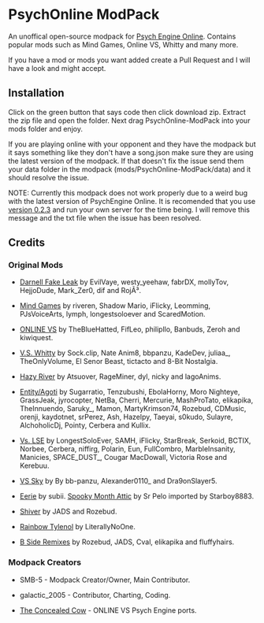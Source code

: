 # PsychOnline ModPack

An unoffical open-source modpack for [Psych Engine Online](https://github.com/Snirozu/Funkin-Psych-Online). Contains popular mods such as Mind Games, Online VS, Whitty and many more.

If you have a mod or mods you want added create a Pull Request and I will have a look and might accept.

## Installation
Click on the green button that says code then click download zip. Extract the zip file and open the folder. Next drag PsychOnline-ModPack into your mods folder and enjoy.

If you are playing online with your opponent and they have the modpack but it says something like they don't have a song.json make sure they are using the latest version of the modpack. If that doesn't fix the issue send them your data folder in the modpack (mods/PsychOnline-ModPack/data) and it should resolve the issue.

NOTE: Currently this modpack does not work properly due to a weird bug with the latest version of PsychEngine Online. It is recomended that you use [version 0.2.3](https://github.com/Snirozu/Funkin-Psych-Online/releases/tag/0.2.3) and run your own server for the time being. I will remove this message and the txt file when the issue has been resolved.

## Credits

### Original Mods

* [Darnell Fake Leak](https://gamebanana.com/mods/387743) by EvilVaye, westy_yeehaw, fabrDX, mollyTov, HejjoDude, Mark_Zer0, dif and RojÃ³.

* [Mind Games](https://gamebanana.com/mods/301107) by riveren, Shadow Mario, iFlicky, Leomming, PJsVoiceArts, lymph, longestsoloever and ScaredMotion.

* [ONLINE VS](https://gamebanana.com/mods/286594) by TheBlueHatted, FifLeo, philipllo, Banbuds, Zeroh and kiwiquest.

* [V.S. Whitty](https://gamebanana.com/mods/354884) by Sock.clip, Nate Anim8, bbpanzu, KadeDev, juliaa_, TheOnlyVolume, El Senor Beast, tictacto and 8-Bit Nostalgia.

* [Hazy River](https://gamebanana.com/mods/374660) by Atsuover, RageMiner, dyl, nicky and lagoAnims.

* [Entity/Agoti](https://gamebanana.com/mods/284934) by Sugarratio, Tenzubushi, EbolaHorny, Moro Nighteye, GrassJeak, jyrocopter, NetBa, Cherri, Mercurie, MashProTato, elikapika, TheInnuendo, Saruky_, Mamon, MartyKrimson74, Rozebud, CDMusic, orenji, kaydotnet, srPerez, Ash, Hazelpy, Taeyai, s0kudo, Sulayre, AlchoholicDj, Pointy, Cerbera and Kullix.

* [Vs. LSE](https://gamebanana.com/mods/358645) by LongestSoloEver, SAMH, iFlicky, StarBreak, Serkoid, BCTIX, Norbee, Cerbera, niffirg, Polarin, Eun, FullCombro, MarbleInsanity, Manicies, SPACE_DUST_, Cougar MacDowall, Victoria Rose and Kerebuu.

* [VS Sky](https://gamebanana.com/mods/370008) by By bb-panzu, Alexander0110_ and Dra9onSlayer5.

* [Eerie](https://gamebanana.com/mods/45746) by subii. [Spooky Month Attic](https://gamebanana.com/mods/55037) by Sr Pelo imported by Starboy8883.

* [Shiver](https://gamebanana.com/mods/45662) by JADS and Rozebud.

* [Rainbow Tylenol](https://gamejolt.com/games/tylenol/661011) by LiterallyNoOne.

* [B Side Remixes](https://gamebanana.com/mods/42724) by Rozebud, JADS, Cval, elikapika and fluffyhairs.

### Modpack Creators

* SMB-5 - Modpack Creator/Owner, Main Contributor.

* galactic_2005 - Contributor, Charting, Coding.

* [The Concealed Cow](https://gamebanana.com/members/1739194) - ONLINE VS Psych Engine ports.
